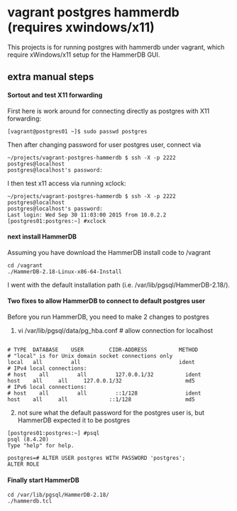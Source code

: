 # vagrant postgres hammerdb (requires xwindows/x11)

This projects is for running postgres with hammerdb under vagrant, which require xWindows/x11 setup for the HammerDB GUI.

## extra manual steps

#### Sortout and test X11 forwarding

First here is work around for connecting directly as postgres with X11 forwarding:
```
[vagrant@postgres01 ~]$ sudo passwd postgres
```

Then after changing password for user postgres user, connect via

```
~/projects/vagrant-postgres-hammerdb $ ssh -X -p 2222 postgres@localhost
postgres@localhost's password:
``` 

I then test x11 access via running xclock:

```
~/projects/vagrant-postgres-hammerdb $ ssh -X -p 2222 postgres@localhost
postgres@localhost's password:
Last login: Wed Sep 30 11:03:00 2015 from 10.0.2.2
[postgres01:postgres:~] #xclock
```

#### next install HammerDB

Assuming you have download the HammerDB install code to /vagrant

```
cd /vagrant
./HammerDB-2.18-Linux-x86-64-Install
```

I went with the default installation path (i.e. /var/lib/pgsql/HammerDB-2.18/).

#### Two fixes to allow HammerDB to connect to default postgres user

Before you run HammerDB, you need to make 2 changes to postgres

1) vi /var/lib/pgsql/data/pg_hba.conf # allow connection for localhost
```

# TYPE  DATABASE    USER        CIDR-ADDRESS          METHOD
# "local" is for Unix domain socket connections only
local   all         all                               ident
# IPv4 local connections:
# host    all         all         127.0.0.1/32          ident
host    all     all     127.0.0.1/32                    md5
# IPv6 local connections:
# host    all         all         ::1/128               ident
host    all     all             ::1/128                 md5
```

2) not sure what the default password for the postgres user is, but HammerDB expected it to be postgres

```
[postgres01:postgres:~] #psql
psql (8.4.20)
Type "help" for help.

postgres=# ALTER USER postgres WITH PASSWORD 'postgres';
ALTER ROLE
```

#### Finally start HammerDB

```
cd /var/lib/pgsql/HammerDB-2.18/
./hammerdb.tcl
```